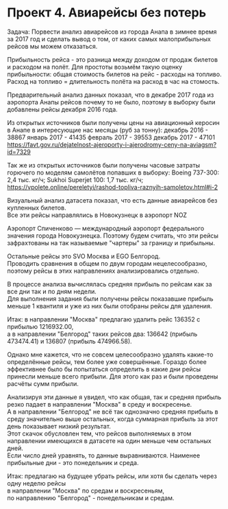 ﻿# Проект 4. Авиарейсы без потерь

Задача:
Порвести анализ авиарейсов из города Анапа в зимнее время за 2017 год и сделать вывод о 
том, от каких самых малоприбыльных рейсов мы можем отказаться.

Прибыльность рейса - это разница между доходом от продаж билетов и расходом на полёт.
Для простоты возьмём такую оценку прибыльности: общая стоимость билетов на рейс - расходы на топливо.
Расход на топливо = длительность полёта на расход в час на стомость.

Предварительный анализ данных показал, что в декабре 2017 года из аэропорта Анапы рейсов почему то не было, 
поэтому в выборку были добавлены рейсы декабря 2016 года.

Из открытых источников были получены цены на авиационный керосин в Анапе в интересующие нас месяцы (руб за тонну):
декабрь 2016 - 38867
январь 2017 - 41435
февраль 2017 - 39553
декабрь 2017 - 47101   
https://favt.gov.ru/dejatelnost-ajeroporty-i-ajerodromy-ceny-na-aviagsm?id=7329

Так же из открытых источников были получены часовые затраты горючего по моделям самолётов попавших в выборку:
Boeing 737-300: 2,4 тыс. кг/ч;
Sukhoi Superjet 100: 1,7 тыс. кг/ч;   
https://vpolete.online/pereletyi/rashod-topliva-raznyih-samoletov.html#i-2


Визуальный анализ датасета показал, что есть данные авиарейсов без купленных билетов.   
Все эти рейсы направлялись в Новокузнецк в аэропорт NOZ

Аэропорт Спиченково — международный аэропорт федерального значения города Новокузнецка.
Поэтому будем считать, что эти рейсы зафрахтованы на так называемые "чартеры" за границу и прибыльны.

Остальные рейсы это SVO Москва и EGO Белгород.    
Проводить сравнения в общем по двум городам нецелесообразно, поэтому рейсы в этих направлениях анализировались отдельно.

В процессе анализа вычислялась средняя прибыль по рейсам как за все дни так и по дням недели.   
Для выполнения задания были получены рейсы показавшие прибыль меньше 1 квантиля и уже из них были отобраны рейсы для удаления.

Итак: в направлении "Москва" предлагаю удалить рейс 136352 с прибылью 1216932.00,   
а в направлении "Белгород" таких рейсов два: 136642 (прибыль 473474.41) и 136807 (прибыль 474966.58).




Однако мне кажется, что не совсем целесообразно удалять какие-то определённые рейсы, тем более уже совершённые.
Гораздо более эффективнее было бы попытаться определить в какие дни рейсы принесли меньше всего прибыли.
Для этого как раз и были проведены расчёты сумм прибыли.

Анализируя эти данные я увидел, что как общая, так и средняя прибыль резко падает в направлении "Москва" в среду и воскресенье.   
А в направлении "Белгород" не всё так однозначно средняя прибыль в среду значительно выше остальных, когда суммарная прибыль
за этот день показывает низкий результат.    
Этот скачок обусловлен тем, что рейсов выполняемых в этом направлении имеющихся в датасете на один меньше чем остальных дней.    
Если число дней уравнять, то данные выравниваются. Наименее прибыльные дни - это понедельник и среда.

Итак: предлагаю на будущее убрать рейсы, или хотя бы сделать через одну неделю рейсы    
в направлении "Москва" по средам и воскресеньям,   
по направлению "Белгород" - понедельникам и средам.
